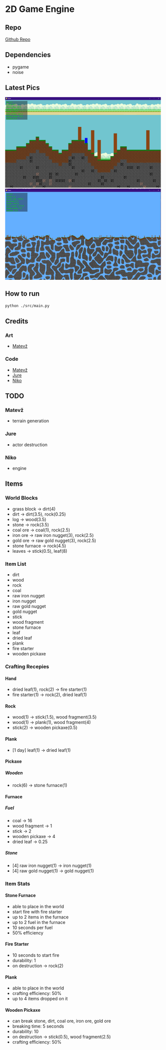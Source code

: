 # 2D Game Engine

## Repo

[Github Repo](https://www.github.com/skelci/PythonGame)

## Dependencies

- pygame
- noise

## Latest Pics

![image](docs/images/image.png)
![image2](docs/images/image2.png)

## How to run

```bash
python ./src/main.py
```

## Credits

### Art

- [Matevž](https://github.com/BERZI-1234)

### Code

- [Matevž](https://github.com/BERZI-1234)
- [Jure](https://github.com/Gamer1234-gif)
- [Niko](https://github.com/skelci)

## TODO

### Matevž

- terrain generation

### Jure

- actor destruction

### Niko

- engine

## Items

### World Blocks

- grass block   -> dirt(4)
- dirt          -> dirt(3.5),           rock(0.25)
- log           -> wood(3.5)
- stone         -> rock(3.5)
- coal ore      -> coal(1),             rock(2.5)
- iron ore      -> raw iron nugget(3),  rock(2.5)
- gold ore      -> raw gold nugget(3),  rock(2.5)
- stone furnace -> rock(4.5)
- leaves        -> stick(0.5),          leaf(8)

### Item List

- dirt
- wood
- rock
- coal
- raw iron nugget
- iron nugget
- raw gold nugget
- gold nugget
- stick
- wood fragment
- stone furnace
- leaf
- dried leaf
- plank
- fire starter
- wooden pickaxe

### Crafting Recepies

#### Hand

- dried leaf(1),    rock(2) -> fire starter(1)
- fire starter(1)           -> rock(2), dried leaf(1)

#### Rock

- wood(1)   -> stick(1.5),  wood fragment(3.5)
- wood(1)   -> plank(1),    wood fragment(4)
- stick(2)  -> wooden pickaxe(0.5)

#### Plank

- [1 day]   leaf(1) ->  dried leaf(1)

#### Pickaxe

##### Wooden

- rock(6)   -> stone furnace(1)

#### Furnace

##### Fuel

- coal              -> 16
- wood fragment     -> 1
- stick             -> 2
- wooden pickaxe    -> 4
- dried leaf        -> 0.25

##### Stone

- [4] raw iron nugget(1) -> iron nugget(1)
- [4] raw gold nugget(1) -> gold nugget(1)

### Item Stats

#### Stone Furnace

- able to place in the world
- start fire with fire starter
- up to 2 items in the furnace
- up to 2 fuel in the furnace
- 10 seconds per fuel
- 50% efficiency

#### Fire Starter

- 10 seconds to start fire
- durability: 1
- on destruction -> rock(2)

#### Plank

- able to place in the world
- crafting efficiency: 50%
- up to 4 items dropped on it

#### Wooden Pickaxe

- can break stone, dirt, coal ore, iron ore, gold ore
- breaking time: 5 seconds
- durability: 10
- on destruction -> stick(0.5), wood fragment(2.5)
- crafting efficiency: 50%
